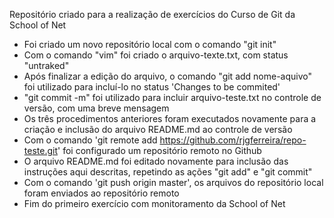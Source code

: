Repositório criado para a realização de exercícios do Curso de Git da School of Net

- Foi criado um novo repositório local com o comando "git init"
- Com o comando "vim" foi criado o arquivo-texte.txt, com status "untraked"
- Após finalizar a edição do arquivo, o comando "git add nome-aquivo" foi utilizado para incluí-lo no status 'Changes to be commited'
- "git commit -m" foi utilizado para incluir arquivo-teste.txt no controle de versão, com uma breve mensagem
- Os três procedimentos anteriores foram executados novamente para a criação e inclusão do arquivo README.md ao controle de versão
- Com o comando 'git remote add https://github.com/rjgferreira/repo-teste.git' foi configurado um repositório remoto no Github
- O arquivo README.md foi editado novamente para inclusão das instruções aqui descritas, repetindo as ações "git add" e "git commit"
- Com o comando 'git push origin master', os arquivos do repositório local foram enviados ao repositório remoto
- Fim do primeiro exercício com monitoramento da School of Net
